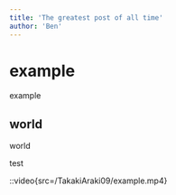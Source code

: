 ```yaml
---
title: 'The greatest post of all time'
author: 'Ben'
---
```


# example

example

## world

world

test

::video{src=/TakakiAraki09/example.mp4}



